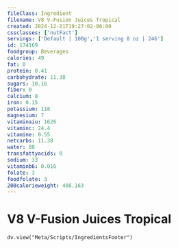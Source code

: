 ```yaml
---
fileClass: Ingredient
filename: V8 V-Fusion Juices Tropical
created: 2024-12-21T19:27:02-06:00
cssclasses: ['nutFact']
servings: ['Default | 100g','1 serving 8 oz | 246']
id: 174169
foodgroup: Beverages
calories: 49
fat: 0
protein: 0.41
carbohydrate: 11.38
sugars: 10.16
fiber: 0
calcium: 8
iron: 0.15
potassium: 118
magnesium: 7
vitaminaiu: 1626
vitaminc: 24.4
vitamine: 0.55
netcarbs: 11.38
water: 88
transfattyacids: 0
sodium: 33
vitaminb6: 0.016
folate: 3
foodfolate: 3
200calorieweight: 408.163
---
```


# V8 V-Fusion Juices Tropical

```dataviewjs
dv.view("Meta/Scripts/IngredientsFooter")
```